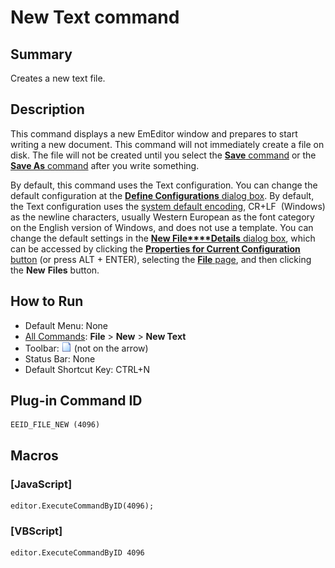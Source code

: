 # New Text command

## Summary

Creates a new text file.

## Description

This command displays a new EmEditor window and prepares to start writing a
new document. This command will not immediately create a file on disk. The
file will not be created until you select the [**Save** command](file_save) or the [**Save As** command](file_save_as) after you write something.

By default, this command uses the Text configuration. You can change the
default configuration at the
[**Define Configurations** dialog box](../../dlg/configurations/index). By default, the Text
configuration uses the [system default encoding](../../glossary/index), CR+LF  (Windows) as the newline characters,
usually Western European as the font category on the English version of
Windows, and does not use a template. You can change the default settings in
the [**New File****Details** dialog box](../../dlg/properties/file/new_details/index), which can be accessed by clicking the
[**Properties for Current Configuration** button](../tools/customize) (or press ALT + ENTER), selecting the
[**File** page](../../dlg/properties/file/index), and then
clicking the **New**
**Files**
button.

## How to Run

- Default Menu: None
- [All Commands](../tools/all_commands): **File** \> **New** \> **New Text**
- Toolbar: ![](../../images/filenew.gif) (not
on the arrow)
- Status Bar: None
- Default Shortcut Key: CTRL+N

## Plug-in Command ID

```
EEID_FILE_NEW (4096)
```

## Macros

### \[JavaScript\]

```
editor.ExecuteCommandByID(4096);
```

### \[VBScript\]

```
editor.ExecuteCommandByID 4096
```
